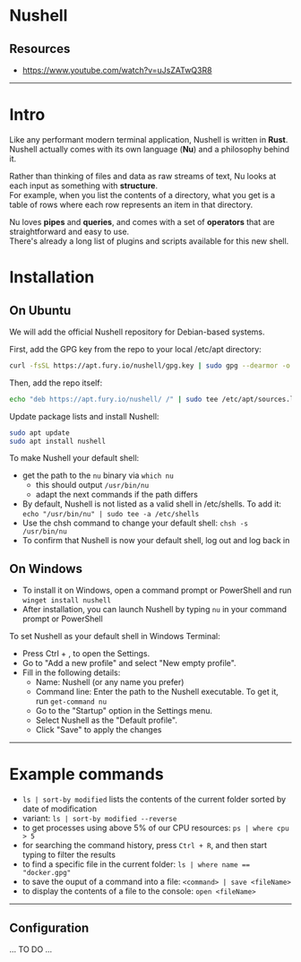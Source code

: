 # Nushell

## Resources
- https://www.youtube.com/watch?v=uJsZATwQ3R8

---

# Intro

Like any performant modern terminal application, Nushell is written in **Rust**.  
Nushell actually comes with its own language (**Nu**) and a philosophy behind it.  

Rather than thinking of files and data as raw streams of text, Nu looks at each input as something with **structure**.  
For example, when you list the contents of a directory, what you get is a table of rows where each row represents an item in that directory.  

Nu loves **pipes** and **queries**, and comes with a set of **operators** that are straightforward and easy to use.  
There's already a long list of plugins and scripts available for this new shell.

# Installation

## On Ubuntu

We will add the official Nushell repository for Debian-based systems.  

First, add the GPG key from the repo to your local /etc/apt directory:  
```bash
curl -fsSL https://apt.fury.io/nushell/gpg.key | sudo gpg --dearmor -o /etc/apt/trusted.gpg.d/fury-nushell.gpg`  
```

Then, add the repo itself:  
```bash
echo "deb https://apt.fury.io/nushell/ /" | sudo tee /etc/apt/sources.list.d/fury.list`  
```

Update package lists and install Nushell:  
```bash
sudo apt update
sudo apt install nushell
```

To make Nushell your default shell:  
- get the path to the `nu` binary via `which nu`
  - this should output `/usr/bin/nu`
  - adapt the next commands if the path differs
- By default, Nushell is not listed as a valid shell in /etc/shells. To add it: `echo "/usr/bin/nu" | sudo tee -a /etc/shells`
- Use the chsh command to change your default shell: `chsh -s /usr/bin/nu`
- To confirm that Nushell is now your default shell, log out and log back in

## On Windows

- To install it on Windows, open a command prompt or PowerShell and run `winget install nushell`
- After installation, you can launch Nushell by typing `nu` in your command prompt or PowerShell

To set Nushell as your default shell in Windows Terminal:
- Press Ctrl + , to open the Settings.
- Go to "Add a new profile" and select "New empty profile".
- Fill in the following details:
  - Name: Nushell (or any name you prefer)
  - Command line: Enter the path to the Nushell executable. To get it, run `get-command nu`
  - Go to the "Startup" option in the Settings menu.
  - Select Nushell as the "Default profile".
  - Click "Save" to apply the changes

---

# Example commands

- `ls | sort-by modified` lists the contents of the current folder sorted by date of modification
- variant: `ls | sort-by modified --reverse`
- to get processes using above 5% of our CPU resources: `ps | where cpu > 5`
- for searching the command history, press `Ctrl + R`, and then start typing to filter the results
- to find a specific file in the current folder: `ls | where name == "docker.gpg"`
- to save the ouput of a command into a file: `<command> | save <fileName>`
- to display the contents of a file to the console: `open <fileName>`

---

## Configuration

... TO DO ...

